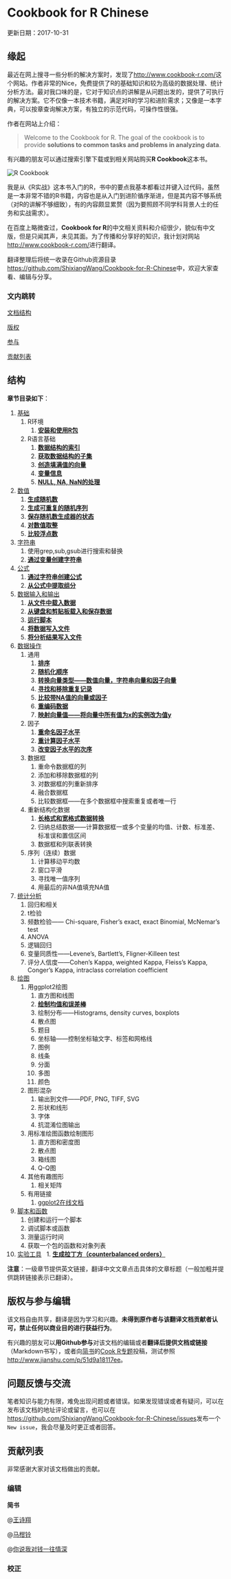 # Cookbook for R Chinese
更新日期：2017-10-31

## 缘起

最近在网上搜寻一些分析的解决方案时，发现了<http://www.cookbook-r.com/>这个网站。作者非常的Nice，免费提供了R的基础知识和较为高级的数据处理、统计分析方法。最对我口味的是，它对于知识点的讲解是从问题出发的，提供了可执行的解决方案。它不仅像一本技术书籍，满足对R的学习和进阶需求；又像是一本字典，可以按章查询解决方案，有独立的示范代码，可操作性很强。

作者在网站上介绍：

> Welcome to the Cookbook for R. The goal of the cookbook is to provide **solutions to common tasks and problems in analyzing data**.

有兴趣的朋友可以通过搜索引擎下载或到相关网站购买**R Cookbook**这本书。

![R Cookbook](http://upload-images.jianshu.io/upload_images/3884693-07fda8b56a858e86.gif?imageMogr2/auto-orient/strip)

我是从《R实战》这本书入门的R，书中的要点我基本都看过并键入过代码，虽然是一本非常不错的R书籍，内容也是从入门到进阶循序渐进，但是其内容不够系统（对R的讲解不够细致），有的内容颇显累赘（因为要照顾不同学科背景人士的任务和实战需求）。

在百度上略微查过，**Cookbook for R**的中文相关资料和介绍很少，貌似有中文版，但是只闻其声，未见其面。为了传播和分享好的知识，我计划对网站<http://www.cookbook-r.com/>进行翻译。

翻译整理后将统一收录在Github资源目录<https://github.com/ShixiangWang/Cookbook-for-R-Chinese>中，欢迎大家查看、编辑与分享。

### 文内跳转

[文档结构](#结构)

[版权](#版权与参与编辑)

[参与](#版权与参与编辑)

[贡献列表](#贡献列表)

## 结构

**章节目录如下**：

1. [基础](http://www.cookbook-r.com/Basics/)
   1. R环境
      1. [**安装和使用R包**](http://www.jianshu.com/p/51d9a18117ee)
   2. R语言基础
      1. [**数据结构的索引**](http://www.jianshu.com/p/3bb2489f7c6f)
      2. [**获取数据结构的子集**](http://www.jianshu.com/p/89485084c62c)
      3. [**创造填满值的向量**](http://www.jianshu.com/p/b55f8083763c)
      4. [**变量信息**](http://www.jianshu.com/p/3b7cb74c03e8)
      5. [**NULL, NA, NaN的处理**](http://www.jianshu.com/p/e8f72888f48c)
2. [数值](http://www.cookbook-r.com/Numbers)
   1. [**生成随机数**](http://www.jianshu.com/p/5fe992779356)
   2. [**生成可重复的随机序列**](http://www.jianshu.com/p/25a12a5a6e45)
   3. [**保存随机数生成器的状态**](http://www.jianshu.com/p/5883212224f5)
   4. [**对数值取整**](http://www.jianshu.com/p/83b002347abc)
   5. [**比较浮点数**](http://www.jianshu.com/p/7967e32e987a)
3. [字符串](http://www.cookbook-r.com/Strings)
   1. 使用grep,sub,gsub进行搜索和替换
   2. [**通过变量创建字符串**](http://www.jianshu.com/p/b61ec4ee1d2a)
4. [公式](http://www.cookbook-r.com/Formulas)
   1. [**通过字符串创建公式**](http://www.jianshu.com/p/4ddfe1e60057)
   2. [**从公式中提取组分**](http://www.jianshu.com/p/0c059cd1b472)
5. [数据输入和输出](http://www.cookbook-r.com/Data_input_and_output)
   1. [**从文件中载入数据**](http://www.jianshu.com/p/2a3f55ef4188)
   2. [**从键盘和剪贴板载入和保存数据**](http://www.jianshu.com/p/c2c7bfd7166f)
   3. [**运行脚本**](http://www.jianshu.com/p/89e22d34cf16)
   4. [**将数据写入文件**](http://www.jianshu.com/p/56c292898f57)
   5. [**将分析结果写入文件**](http://www.jianshu.com/p/f8d2f173cadc)
6. [数据操作](http://www.cookbook-r.com/Manipulating_data)
   1. 通用
      1. [**排序**](http://www.jianshu.com/p/e2055007b767)
      2. [**随机化顺序**](http://www.jianshu.com/p/5c48351d0f20)
      3. [**转换向量类型——数值向量，字符串向量和因子向量**](http://www.jianshu.com/p/8add5dc6d9ae)
      4. [**寻找和移除重复记录**](http://www.jianshu.com/p/82ed2e4dac58)
      5. [**比较带NA值的向量或因子**](http://www.jianshu.com/p/48488400dcaf)
      6. [**重编码数据**](http://www.jianshu.com/p/949e31708f6b)
      7. [**映射向量值——将向量中所有值为x的实例改为值y**](http://www.jianshu.com/p/9bbf71e524b5)
   2. 因子
      1. [**重命名因子水平**](http://www.jianshu.com/p/fbbdb180b39e)
      2. [**重计算因子水平**](http://www.jianshu.com/p/2a92f8e3af2d)
      3. [**改变因子水平的次序**](http://www.jianshu.com/p/87ae057ae557)
   3. 数据框
      1. 重命令数据框的列
      2. 添加和移除数据框的列
      3. 对数据框的列重新排序
      4. 融合数据框
      5. 比较数据框——在多个数据框中搜索重复或者唯一行
   4. 重新结构化数据
      1. [**长格式和宽格式数据转换**](http://www.jianshu.com/p/4c73f3950cdb)
      2. 归纳总结数据——计算数据框一或多个变量的均值、计数、标准差、标准误和置信区间
      3. 数据框和列联表转换
   5. 序列（连续）数据
      1. 计算移动平均数
      2. 窗口平滑
      3. 寻找唯一值序列
      4. 用最后的非NA值填充NA值
7. [统计分析](http://www.cookbook-r.com/Statistical_analysis)
   1. 回归和相关
   2. t检验
   3. 频数检验—— Chi-square, Fisher’s exact, exact Binomial, McNemar’s test
   4. ANOVA
   5. 逻辑回归
   6. 变量同质性——Levene’s, Bartlett’s, Fligner-Killeen test
   7. 评分人信度——Cohen’s Kappa, weighted Kappa, Fleiss’s Kappa, Conger’s Kappa, intraclass correlation coefficient
8. [绘图](http://www.cookbook-r.com/Graphs)
   1. 用ggplot2绘图
      1. 直方图和线图
      2. [**绘制均值和误差棒**](http://www.jianshu.com/p/003138ac593b)
      3. 绘制分布——Histograms, density curves, boxplots
      4. 散点图
      5. 题目
      6. 坐标轴——控制坐标轴文字、标签和网格线
      7. 图例
      8. 线条
      9. 分面
      10. 多图
      11. 颜色
   2. 图形混杂
      1. 输出到文件——PDF, PNG, TIFF, SVG
      2. 形状和线形
      3. 字体
      4. 抗混淆位图输出
   3. 用标准绘图函数绘制图形
      1. 直方图和密度图
      2. 散点图
      3. 箱线图
      4. Q-Q图
   4. 其他有趣图形
      1. 相关矩阵
   5. 有用链接
      1. [ggplot2在线文档](http://docs.ggplot2.org/current/)
9. [脚本和函数](http://www.cookbook-r.com/Scripts_and_functions)
   1. 创建和运行一个脚本
   2. 调试脚本或函数
   3. 测量运行时间
   4. 获取一个包的函数和对象列表
10. [实验工具](http://www.cookbook-r.com/Tools_for_experiments)
   1. [**生成拉丁方（counterbalanced orders）**](http://www.jianshu.com/p/13b41738e1e5)


**注意**：一级章节提供英文链接，翻译中文文章点击具体的文章标题（一般加粗并提供跳转链接表示已翻译）。

## 版权与参与编辑

该文档自由共享，翻译是因为学习和兴趣。**未得到原作者与该翻译文档贡献者认可，禁止任何以商业目的进行获益行为**。

有兴趣的朋友可以**用Github参与**对该文档的编辑或者**翻译后提供文档或链接**（Markdown书写），或者向[简书](http://www.jianshu.com/)的[Cook R专题](http://www.jianshu.com/c/7a295a2306de)投稿，测试参照<http://www.jianshu.com/p/51d9a18117ee>。

## 问题反馈与交流

笔者知识与能力有限，难免出现问题或者错误。如果发现错误或者有疑问，可以在发布该文档的地址评论或留言，也可以在<https://github.com/ShixiangWang/Cookbook-for-R-Chinese/issues>发布一个`New issue`，我会尽量及时更正或者回答。

## 贡献列表

非常感谢大家对该文档做出的贡献。

### 编辑

**简书**

@[王诗翔](http://www.jianshu.com/u/b6608e27dc74)

@[马柑铃](http://www.jianshu.com/u/db3c93db1ca1)

@[你说我对钱一往情深](http://www.jianshu.com/u/3e916f9d8167)



### 校正



